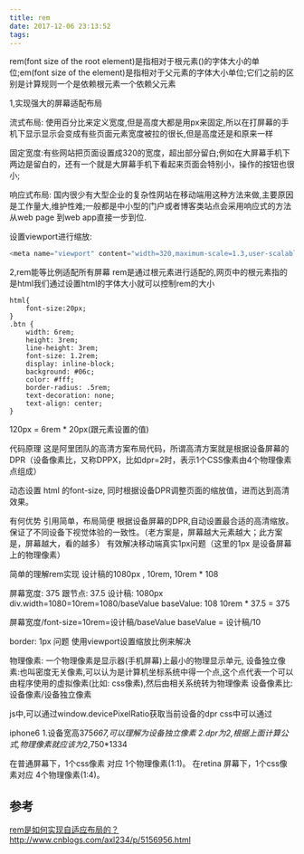 ```yaml
---
title: rem
date: 2017-12-06 23:13:52
tags:
---
```

rem(font size of the root element)是指相对于根元素(<html>)的字体大小的单位;em(font size of the element)是指相对于父元素的字体大小单位;它们之前的区别是计算规则一个是依赖根元素一个依赖父元素

1,实现强大的屏幕适配布局

流式布局: 使用百分比来定义宽度,但是高度大都是用px来固定,所以在打屏幕的手机下显示显示会变成有些页面元素宽度被拉的很长,但是高度还是和原来一样

固定宽度:有些网站把页面设置成320的宽度，超出部分留白;例如在大屏幕手机下两边是留白的，还有一个就是大屏幕手机下看起来页面会特别小，操作的按钮也很小;

响应式布局: 国内很少有大型企业的复杂性网站在移动端用这种方法来做,主要原因是工作量大,维护性难;一般都是中小型的门户或者博客类站点会采用响应式的方法从web page 到web app直接一步到位.

设置viewport进行缩放:
```js
<meta name="viewport" content="width=320,maximum-scale=1.3,user-scalable=no">
```

2,rem能等比例适配所有屏幕
rem是通过根元素进行适配的,网页中的根元素指的是html我们通过设置html的字体大小就可以控制rem的大小
```
html{
    font-size:20px;
}
.btn {
    width: 6rem;
    height: 3rem;
    line-height: 3rem;
    font-size: 1.2rem;
    display: inline-block;
    background: #06c;
    color: #fff;
    border-radius: .5rem;
    text-decoration: none;
    text-align: center;    
}

```
120px = 6rem * 20px(跟元素设置的值)

代码原理
这是阿里团队的高清方案布局代码，所谓高清方案就是根据设备屏幕的DPR（设备像素比，又称DPPX，比如dpr=2时，表示1个CSS像素由4个物理像素点组成） 

动态设置 html 的font-size, 同时根据设备DPR调整页面的缩放值，进而达到高清效果。

有何优势
引用简单，布局简便
根据设备屏幕的DPR,自动设置最合适的高清缩放。
保证了不同设备下视觉体验的一致性。（老方案是，屏幕越大元素越大；此方案是，屏幕越大，看的越多）
有效解决移动端真实1px问题（这里的1px 是设备屏幕上的物理像素）

简单的理解rem实现
设计稿的1080px , 10rem, 10rem * 108

屏幕宽度: 375 
跟节点: 37.5
设计稿: 1080px
div.width=1080=10rem=1080/baseValue
baseValue: 108
10rem * 37.5 = 375

屏幕宽度/font-size=10rem=设计稿/baseValue 
baseValue = 设计稿/10

border: 1px 问题
使用viewport设置缩放比例来解决

物理像素: 一个物理像素是显示器(手机屏幕)上最小的物理显示单元,
设备独立像素:也叫密度无关像素,可以认为是计算机坐标系统中得一个点,这个点代表一个可以由程序使用的虚拟像素(比如: css像素),然后由相关系统转为物理像素
设备像素比: 设备像素/设备独立像素

js中,可以通过window.devicePixelRatio获取当前设备的dpr
css中可以通过

iphone6
1.设备宽高375*667,可以理解为设备独立像素
2.dpr为2,根据上面计算公式,物理像素就应该为*2,750*1334

在普通屏幕下，1个css像素 对应 1个物理像素(1:1)。
在retina 屏幕下，1个css像素对应 4个物理像素(1:4)。


## 参考
[rem是如何实现自适应布局的？](http://caibaojian.com/web-app-rem.html)
http://www.cnblogs.com/axl234/p/5156956.html